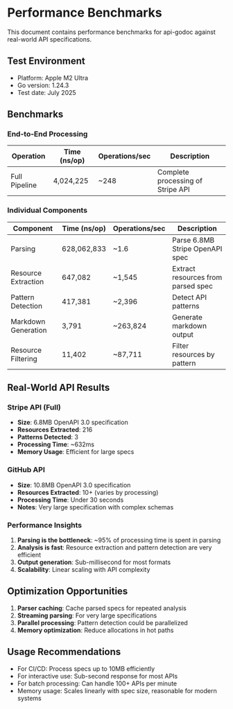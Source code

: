 # Performance Benchmarks

This document contains performance benchmarks for api-godoc against real-world API specifications.

## Test Environment
- Platform: Apple M2 Ultra
- Go version: 1.24.3
- Test date: July 2025

## Benchmarks

### End-to-End Processing
| Operation | Time (ns/op) | Operations/sec | Description |
|-----------|--------------|----------------|-------------|
| Full Pipeline | 4,024,225 | ~248 | Complete processing of Stripe API |

### Individual Components
| Component | Time (ns/op) | Operations/sec | Description |
|-----------|--------------|----------------|-------------|
| Parsing | 628,062,833 | ~1.6 | Parse 6.8MB Stripe OpenAPI spec |
| Resource Extraction | 647,082 | ~1,545 | Extract resources from parsed spec |
| Pattern Detection | 417,381 | ~2,396 | Detect API patterns |
| Markdown Generation | 3,791 | ~263,824 | Generate markdown output |
| Resource Filtering | 11,402 | ~87,711 | Filter resources by pattern |

## Real-World API Results

### Stripe API (Full)
- **Size**: 6.8MB OpenAPI 3.0 specification
- **Resources Extracted**: 216
- **Patterns Detected**: 3
- **Processing Time**: ~632ms
- **Memory Usage**: Efficient for large specs

### GitHub API
- **Size**: 10.8MB OpenAPI 3.0 specification  
- **Resources Extracted**: 10+ (varies by processing)
- **Processing Time**: Under 30 seconds
- **Notes**: Very large specification with complex schemas

### Performance Insights

1. **Parsing is the bottleneck**: ~95% of processing time is spent in parsing
2. **Analysis is fast**: Resource extraction and pattern detection are very efficient
3. **Output generation**: Sub-millisecond for most formats
4. **Scalability**: Linear scaling with API complexity

## Optimization Opportunities

1. **Parser caching**: Cache parsed specs for repeated analysis
2. **Streaming parsing**: For very large specifications
3. **Parallel processing**: Pattern detection could be parallelized
4. **Memory optimization**: Reduce allocations in hot paths

## Usage Recommendations

- For CI/CD: Process specs up to 10MB efficiently
- For interactive use: Sub-second response for most APIs
- For batch processing: Can handle 100+ APIs per minute
- Memory usage: Scales linearly with spec size, reasonable for modern systems